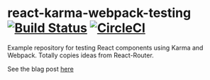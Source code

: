 # react-karma-webpack-testing [![Build Status](https://travis-ci.org/justinwoo/react-karma-webpack-testing.svg)](https://travis-ci.org/justinwoo/react-karma-webpack-testing)  [![CircleCI](https://circleci.com/gh/chintan9/react-karma-webpack-testing.svg?style=svg)](https://circleci.com/gh/chintan9/react-karma-webpack-testing)

Example repository for testing React components using Karma and Webpack. Totally copies ideas from React-Router. 

See the blag post [here](http://qiita.com/kimagure/items/f2d8d53504e922fe3c5c)
